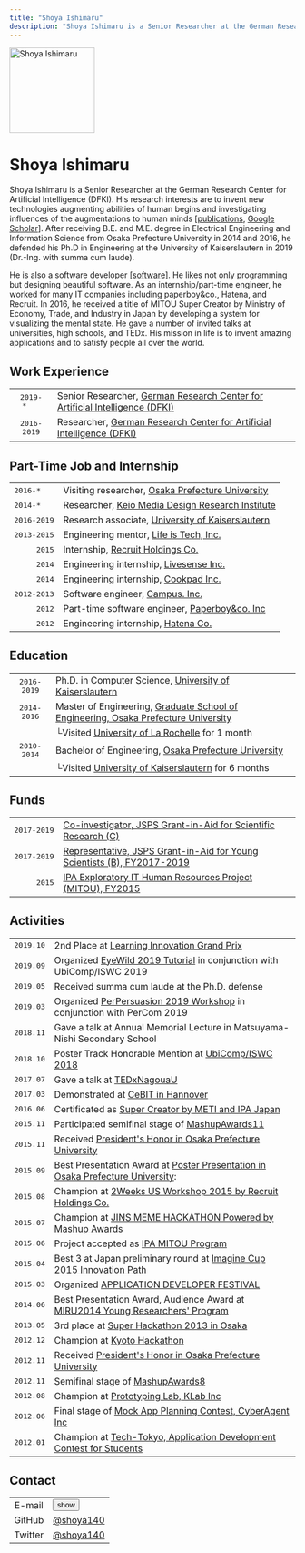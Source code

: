 ```yaml
---
title: "Shoya Ishimaru"
description: "Shoya Ishimaru is a Senior Researcher at the German Research Center for Artificial Intelligence (DFKI). His research interests are to invent new technologies augmenting abilities of human begins and investigating influences of the augmentations to human minds."
---
```


<img src="/img/icon_portrait.jpg" class="image-portrait" width="150px" alt="Shoya Ishimaru">

# Shoya Ishimaru

Shoya Ishimaru is a Senior Researcher at the German Research Center for Artificial Intelligence (DFKI). His research interests are to invent new technologies augmenting abilities of human begins and investigating influences of the augmentations to human minds [[publications](/publications/), [Google Scholar](https://scholar.google.com/citations?user=052bgSAAAAAJ)\]. After receiving B.E. and M.E. degree in Electrical Engineering and Information Science from Osaka Prefecture University in 2014 and 2016, he defended his Ph.D in Engineering at the University of Kaiserslautern in 2019 (Dr.-Ing. with summa cum laude).

He is also a software developer [[software](/software/)]. He likes not only programming but designing beautiful software. As an internship/part-time engineer, he worked for many IT companies including paperboy&co., Hatena, and Recruit. In 2016, he received a title of MITOU Super Creator by Ministry of Economy, Trade, and Industry in Japan by developing a system for visualizing the mental state. He gave a number of invited talks at universities, high schools, and TEDx. His mission in life is to invent amazing applications and to satisfy people all over the world.

<h2 class="profile">Work Experience</h2>

|||
|:---:|:---|
|<tt>2019-*&nbsp;&nbsp;&nbsp;</tt>|Senior Researcher, <a href="http://www.dfki.de/web">German Research Center for Artificial Intelligence (DFKI)</a>|
|<tt>2016-2019</tt>|Researcher, <a href="http://www.dfki.de/web">German Research Center for Artificial Intelligence (DFKI)</a>|

<h2 class="profile">Part-Time Job and Internship</h2>

|||
|:---:|:---|
|<tt>2016-*&nbsp;&nbsp;&nbsp;</tt>|Visiting researcher, <a href="http://www.osakafu-u.ac.jp/english/">Osaka Prefecture University</a>|
|<tt>2014-*&nbsp;&nbsp;&nbsp;</tt>|Researcher, <a href="http://www.kmd.keio.ac.jp/">Keio Media Design Research Institute</a>|
|<tt>2016-2019</tt>|Research associate, <a href="https://www.uni-kl.de">University of Kaiserslautern</a>|
|<tt>2013-2015</tt>|Engineering mentor, <a href="http://life-is-tech.com/">Life is Tech, Inc.</a>|
|<tt>&nbsp;&nbsp;&nbsp;&nbsp;&nbsp;2015</tt>|Internship, <a href="http://www.recruit.jp/">Recruit Holdings Co.</a>|
|<tt>&nbsp;&nbsp;&nbsp;&nbsp;&nbsp;2014</tt>|Engineering internship, <a href="http://www.livesense.co.jp/">Livesense Inc.</a>|
|<tt>&nbsp;&nbsp;&nbsp;&nbsp;&nbsp;2014</tt>|Engineering internship, <a href="https://info.cookpad.com/">Cookpad Inc.</a>|
|<tt>2012-2013</tt>|Software engineer, <a href="http://campus-inc.org/">Campus. Inc.</a>|
|<tt>&nbsp;&nbsp;&nbsp;&nbsp;&nbsp;2012</tt>|Part-time software engineer, <a href="http://www.paperboy.co.jp/">Paperboy&co. Inc</a>|
|<tt>&nbsp;&nbsp;&nbsp;&nbsp;&nbsp;2012</tt>|Engineering internship, <a href="http://www.hatena.ne.jp/">Hatena Co.</a>|

<h2 class="profile">Education</h2>

|||
|:---:|:---|
|<tt>2016-2019</tt>|Ph.D. in Computer Science, <a href="https://www.uni-kl.de/en/home/">University of Kaiserslautern</a>|
|<tt>2014-2016</tt>|Master of Engineering, <a href="http://www.eng.osakafu-u.ac.jp/english/">Graduate School of Engineering, Osaka Prefecture University</a>|
||└Visited <a href="http://www.univ-larochelle.fr/?lang=en">University of La Rochelle</a> for 1 month|
|<tt>2010-2014</tt>|Bachelor of Engineering, <a href="https://www.osakafu-u.ac.jp/en/">Osaka Prefecture University</a>|
||└Visited <a href="https://www.uni-kl.de/en/home/">University of Kaiserslautern</a> for 6 months|

<h2 class="profile">Funds</h2>

|||
|:---:|:---|
|<tt>2017-2019</tt>|<a href="https://kaken.nii.ac.jp/ja/grant/KAKENHI-PROJECT-17K00276/">Co-investigator, JSPS Grant-in-Aid for Scientific Research \(C\)|
|<tt>2017-2019</tt>|<a href="https://kaken.nii.ac.jp/ja/grant/KAKENHI-PROJECT-17K12728/">Representative, JSPS Grant-in-Aid for Young Scientists (B), FY2017-2019</a>|
|<tt>&nbsp;&nbsp;&nbsp;&nbsp;&nbsp;2015</tt>     |<a href="https://www.ipa.go.jp/jinzai/mitou/2015/gaiyou_s-4.html">IPA Exploratory IT Human Resources Project (MITOU), FY2015</a>|

<h2 class="profile">Activities</h2>

|||
|:---:|:---|
|<tt>2019.10</tt>|2nd Place at <a href="http://ligp.gingerapp.co.jp/">Learning Innovation Grand Prix</a>|
|<tt>2019.09</tt>|Organized <a href="http://eyewear.pro/eyewild2019/">EyeWild 2019 Tutorial</a> in conjunction with UbiComp/ISWC 2019|
|<tt>2019.05</tt>|Received summa cum laude at the Ph.D. defense|
|<tt>2019.03</tt>|Organized <a href="https://perpersuasion.ubi-lab.com/?fbclid=IwAR1QiuoopBcAkAVmGFygEcY4mYqrO-KjhzXZF664nhMdBb1uK1o5tFp7E4I">PerPersuasion 2019 Workshop</a> in conjunction with PerCom 2019|
|<tt>2018.11</tt>|Gave a talk at Annual Memorial Lecture in Matsuyama-Nishi Secondary School</a>|
|<tt>2018.10</tt>|Poster Track Honorable Mention at <a href="http://ubicomp.org/ubicomp2018/">UbiComp/ISWC 2018</a>|
|<tt>2017.07</tt>|Gave a talk at <a href="http://tedxnagoyau.com">TEDxNagouaU</a>|
|<tt>2017.03</tt>|Demonstrated at <a href="https://www.dfki.de/web/presse/pressemitteilung/2017/HyperMind"> CeBIT in Hannover</a>|
|<tt>2016.06</tt>|Certificated as <a href="http://www.meti.go.jp/english/press/2016/0602_01.html">Super Creator by METI and IPA Japan</a>|
|<tt>2015.11</tt>|Participated semifinal stage of <a href="http://mashupaward.jp/">MashupAwards11</a>|
|<tt>2015.11</tt>|Received <a href="http://shoya.io/jp/posts/honor2/">President's Honor in Osaka Prefecture University</a>|
|<tt>2015.09</tt>|Best Presentation Award at <a href="http://www.osakafu-u.ac.jp/">Poster Presentation in Osaka Prefecture University</a>:|
|<tt>2015.08</tt>|Champion at <a href="http://recruit-jinji.jp/workshop2015/">2Weeks US Workshop 2015 by Recruit Holdings Co.</a>|
|<tt>2015.07</tt>|Champion at <a href="https://mashupawards.doorkeeper.jp/events/25862">JINS MEME HACKATHON Powered by Mashup Awards</a>|
|<tt>2015.06</tt>|Project accepted as <a href="https://www.ipa.go.jp/jinzai/mitou/2015/koubokekka_index.html">IPA MITOU Program</a>|
|<tt>2015.04</tt>|Best 3 at Japan preliminary round at <a href="https://www.imaginecup.com/">Imagine Cup 2015 Innovation Path</a>|
|<tt>2015.03</tt>|Organized <a href="http://recruit-jinji.jp/adf_fes2015/">APPLICATION DEVELOPER FESTIVAL</a>|
|<tt>2014.06</tt>|Best Presentation Award, Audience Award at <a href="https://sites.google.com/site/miru2014okayama/wakate">MIRU2014 Young Researchers' Program</a>|
|<tt>2013.05</tt>|3rd place at <a href="http://jp.startup-dating.com/2013/05/super-hackathon-2013-in-osak">Super Hackathon 2013 in Osaka</a>|
|<tt>2012.12</tt>|Champion at <a href="http://bussorenre.com/?p=45">Kyoto Hackathon</a></a>|
|<tt>2012.11</tt>|Received <a href="http://shoya.io/jp/posts/honor/">President's Honor in Osaka Prefecture University</a>|
|<tt>2012.11</tt>|Semifinal stage of <a href="http://ma8.mashupaward.jp/">MashupAwards8</a>|
|<tt>2012.08</tt>|Champion at <a href="http://internship.blog.klab.jp/2012/08/10/ptlab1-day1/">Prototyping Lab, KLab Inc</a>|
|<tt>2012.06</tt>|Final stage of <a href="https://www.cyberagent.co.jp/list/mockplan.html">Mock App Planning Contest, CyberAgent Inc</a>|
|<tt>2012.01</tt>|Champion at <a href="http://tech-tokyo.com/?p=679">Tech-Tokyo, Application Development Contest for Students</a>|

<h2 class="profile">Contact</h2>

|||
|:---:|:---|
|E-mail|<span class="mail"><button>show</button></span>|
|GitHub|[@shoya140](https://github.com/shoya140/)|
|Twitter|[@shoya140](https://twitter.com/shoya140)|
